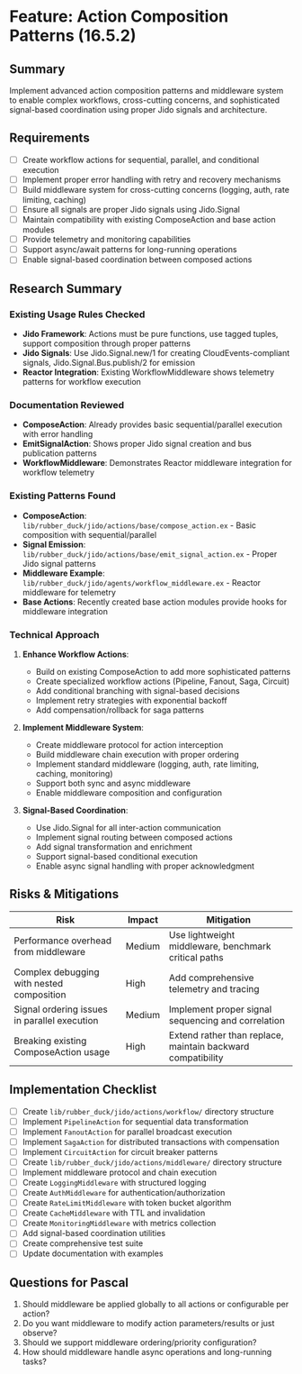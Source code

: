 # Feature: Action Composition Patterns (16.5.2)

## Summary
Implement advanced action composition patterns and middleware system to enable complex workflows, cross-cutting concerns, and sophisticated signal-based coordination using proper Jido signals and architecture.

## Requirements
- [ ] Create workflow actions for sequential, parallel, and conditional execution
- [ ] Implement proper error handling with retry and recovery mechanisms
- [ ] Build middleware system for cross-cutting concerns (logging, auth, rate limiting, caching)
- [ ] Ensure all signals are proper Jido signals using Jido.Signal
- [ ] Maintain compatibility with existing ComposeAction and base action modules
- [ ] Provide telemetry and monitoring capabilities
- [ ] Support async/await patterns for long-running operations
- [ ] Enable signal-based coordination between composed actions

## Research Summary

### Existing Usage Rules Checked
- **Jido Framework**: Actions must be pure functions, use tagged tuples, support composition through proper patterns
- **Jido Signals**: Use Jido.Signal.new/1 for creating CloudEvents-compliant signals, Jido.Signal.Bus.publish/2 for emission
- **Reactor Integration**: Existing WorkflowMiddleware shows telemetry patterns for workflow execution

### Documentation Reviewed
- **ComposeAction**: Already provides basic sequential/parallel execution with error handling
- **EmitSignalAction**: Shows proper Jido signal creation and bus publication patterns
- **WorkflowMiddleware**: Demonstrates Reactor middleware integration for workflow telemetry

### Existing Patterns Found
- **ComposeAction**: `lib/rubber_duck/jido/actions/base/compose_action.ex` - Basic composition with sequential/parallel
- **Signal Emission**: `lib/rubber_duck/jido/actions/base/emit_signal_action.ex` - Proper Jido signal patterns
- **Middleware Example**: `lib/rubber_duck/jido/agents/workflow_middleware.ex` - Reactor middleware for telemetry
- **Base Actions**: Recently created base action modules provide hooks for middleware integration

### Technical Approach

1. **Enhance Workflow Actions**:
   - Build on existing ComposeAction to add more sophisticated patterns
   - Create specialized workflow actions (Pipeline, Fanout, Saga, Circuit)
   - Add conditional branching with signal-based decisions
   - Implement retry strategies with exponential backoff
   - Add compensation/rollback for saga patterns

2. **Implement Middleware System**:
   - Create middleware protocol for action interception
   - Build middleware chain execution with proper ordering
   - Implement standard middleware (logging, auth, rate limiting, caching, monitoring)
   - Support both sync and async middleware
   - Enable middleware composition and configuration

3. **Signal-Based Coordination**:
   - Use Jido.Signal for all inter-action communication
   - Implement signal routing between composed actions
   - Add signal transformation and enrichment
   - Support signal-based conditional execution
   - Enable async signal handling with proper acknowledgment

## Risks & Mitigations
| Risk | Impact | Mitigation |
|------|--------|------------|
| Performance overhead from middleware | Medium | Use lightweight middleware, benchmark critical paths |
| Complex debugging with nested composition | High | Add comprehensive telemetry and tracing |
| Signal ordering issues in parallel execution | Medium | Implement proper signal sequencing and correlation |
| Breaking existing ComposeAction usage | High | Extend rather than replace, maintain backward compatibility |

## Implementation Checklist
- [ ] Create `lib/rubber_duck/jido/actions/workflow/` directory structure
- [ ] Implement `PipelineAction` for sequential data transformation
- [ ] Implement `FanoutAction` for parallel broadcast execution
- [ ] Implement `SagaAction` for distributed transactions with compensation
- [ ] Implement `CircuitAction` for circuit breaker patterns
- [ ] Create `lib/rubber_duck/jido/actions/middleware/` directory structure
- [ ] Implement middleware protocol and chain execution
- [ ] Create `LoggingMiddleware` with structured logging
- [ ] Create `AuthMiddleware` for authentication/authorization
- [ ] Create `RateLimitMiddleware` with token bucket algorithm
- [ ] Create `CacheMiddleware` with TTL and invalidation
- [ ] Create `MonitoringMiddleware` with metrics collection
- [ ] Add signal-based coordination utilities
- [ ] Create comprehensive test suite
- [ ] Update documentation with examples

## Questions for Pascal
1. Should middleware be applied globally to all actions or configurable per action?
2. Do you want middleware to modify action parameters/results or just observe?
3. Should we support middleware ordering/priority configuration?
4. How should middleware handle async operations and long-running tasks?